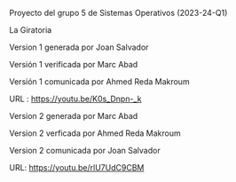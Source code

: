 Proyecto del grupo 5 de Sistemas Operativos (2023-24-Q1)

La Giratoria

Version 1 generada por Joan Salvador

Versión 1 verificada por Marc Abad

Versión 1 comunicada por Ahmed Reda Makroum

URL : https://youtu.be/K0s_Dnpn-_k


Version 2 generada por Marc Abad


Version 2 verficada por Ahmed Reda Makroum


Version 2 comunicada por Joan Salvador 

URL: https://youtu.be/rlU7UdC9CBM

